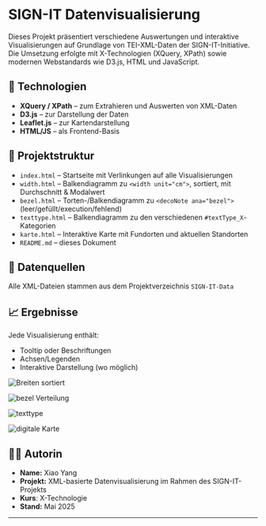 # SIGN-IT Datenvisualisierung

Dieses Projekt präsentiert verschiedene Auswertungen und interaktive Visualisierungen auf Grundlage von TEI-XML-Daten der SIGN-IT-Initiative. Die Umsetzung erfolgte mit X-Technologien (XQuery, XPath) sowie modernen Webstandards wie D3.js, HTML und JavaScript.

## 🔧 Technologien

- **XQuery / XPath** – zum Extrahieren und Auswerten von XML-Daten
- **D3.js** – zur Darstellung der Daten 
- **Leaflet.js** – zur Kartendarstellung
- **HTML/JS** – als Frontend-Basis

## 📁 Projektstruktur

- `index.html` – Startseite mit Verlinkungen auf alle Visualisierungen
- `width.html` – Balkendiagramm zu `<width unit="cm">`, sortiert, mit Durchschnitt & Modalwert
- `bezel.html` – Torten-/Balkendiagramm zu `<decoNote ana="bezel">` (leer/gefüllt/execution/fehlend)
- `texttype.html` – Balkendiagramm zu den verschiedenen `#textType_X`-Kategorien
- `karte.html` – Interaktive Karte mit Fundorten und aktuellen Standorten
- `README.md` – dieses Dokument

## 🧪 Datenquellen

Alle XML-Dateien stammen aus dem Projektverzeichnis `SIGN-IT-Data` 

## 📈 Ergebnisse

Jede Visualisierung enthält:
- Tooltip oder Beschriftungen
- Achsen/Legenden
- Interaktive Darstellung (wo möglich)

![Breiten sortiert](https://github.com/user-attachments/assets/2c514c38-c066-434f-a270-68acd10d4182)

![bezel Verteilung](https://github.com/user-attachments/assets/aef3fdd9-c62a-42aa-963d-f1f767fe53e5)

![texttype](https://github.com/user-attachments/assets/7d1fe222-92ec-41b3-9927-f02f30ea3ae3)

![digitale Karte](https://github.com/user-attachments/assets/b90955d1-3d3c-4e42-9d62-7069016ad0c9)

## 👩‍🎓 Autorin

- **Name:** Xiao Yang  
- **Projekt:** XML-basierte Datenvisualisierung im Rahmen des SIGN-IT-Projekts
- **Kurs**: X-Technologie
- **Stand:** Mai 2025

---

